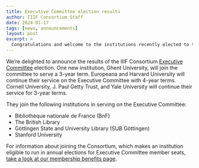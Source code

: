 ```yaml
---
title: Executive Committee election results
author: IIIF Consortium Staff
date: 2024-01-17
tags: [news, announcements]
layout: post
excerpt: >
  Congratulations and welcome to the institutions recently elected to the Executive Committee.
---
```


We’re delighted to announce the results of the IIIF Consortium [Executive Committee](https://iiif.io/community/consortium/consortium_committees/#executive-committee) election. One new institution, Ghent University, will join the committee to serve a 3-year term. Europeana and Harvard University will continue their service on the Executive Committee with 4-year terms. Cornell University, J. Paul Getty Trust, and Yale University will continue their service for 3-year terms. 

They join the following institutions in serving on the Executive Committee:

* Bibliothèque nationale de France (BnF)
* The British Library
* Göttingen State and University Library (SUB Göttingen)
* Stanford University

For information about joining the Consortium, which makes an institution eligible to run in annual elections for Executive Committee member seats, [take a look at our membership benefits page](https://iiif.io/community/consortium/join/).
